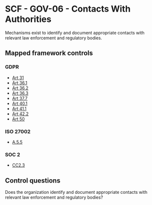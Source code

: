 # SCF - GOV-06 - Contacts With Authorities
Mechanisms exist to identify and document appropriate contacts with relevant law enforcement and regulatory bodies.
## Mapped framework controls
### GDPR
- [Art 31](../gdpr/art31.md)
- [Art 36.1](../gdpr/art36.md#Article-361)
- [Art 36.2](../gdpr/art36.md#Article-362)
- [Art 36.3](../gdpr/art36.md#Article-363)
- [Art 37.7](../gdpr/art37.md#Article-377)
- [Art 40.1](../gdpr/art40.md#Article-401)
- [Art 41.1](../gdpr/art41.md#Article-411)
- [Art 42.2](../gdpr/art42.md#Article-422)
- [Art 50](../gdpr/art50.md)
  
### ISO 27002
- [A.5.5](../iso27002/a-5.md#a55)
  
### SOC 2
- [CC2.3](../soc2/cc23.md)
  
## Control questions
Does the organization identify and document appropriate contacts with relevant law enforcement and regulatory bodies?
  